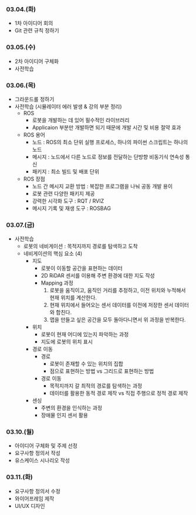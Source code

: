 ### 03.04.(화)

- 1차 아이디어 회의
- Git 관련 규칙 정하기

### 03.05.(수)

- 2차 아이디어 구체화
- 사전학습

### 03.06.(목)

- 그라운드롤 정하기
- 사전학습 (시뮬레이터 에러 발생 & 강의 부분 정리)
    - ROS
        - 로봇을 개발하는 데 있어 필수적인 라이브러리
        - Applicaion 부분만 개발하면 되기 때문에 개발 시간 및 비용 절약 효과
    - ROS 용어
        - 노드 : ROS의 최소 단위 실행 프로세스, 하나의 파이썬 스크립트는 하나의 노드
        - 메시지 : 노드에서 다른 노드로 정보를 전달하는 단방향 비동기식 연속성 통신
        - 패키지 : 최소 빌드 및 배포 단위
    - ROS 장점
        - 노드 간 메시지 교환 방법 : 복잡한 프로그램을 나눠 공동 개발 용이
        - 로봇 관련 다양한 패키지 제공
        - 강력한 시각화 도구 : RQT / RVIZ
        - 메시지 기록 및 재생 도구 : ROSBAG

### 03.07.(금)

- 사전학습
    - 로봇의 네비게이션 : 목적지까지 경로를 탐색하고 도착
    - 네비게이션의 핵심 요소 (4)
        - 지도
            - 로봇이 이동할 공간을 표현하는 데이터
            - 2D RiDAR 센서를 이용해 주변 환경에 대한 지도 작성
            - Mapping 과정
                1. 로봇을 움직이고, 움직인 거리를 추정하고, 이전 위치와 누적해서 현재 위치를 계산한다.
                2. 현재 위치에서 들어오는 센서 데이터를 이전에 저장한 센서 데이터와 합친다.
                3. 맵을 만들고 싶은 공간을 모두 돌아다니면서 위 과정을 반복한다.
        - 위치
            - 로봇이 현재 어디에 있는지 파악하는 과정
            - 지도에 로봇의 위치 표시
        - 경로 이동
            - 경로
                - 로봇이 존재할 수 있는 위치의 집합
                - 점으로 표현하는 방법 vs 그리드로 표현하는 방법
            - 경로 이동
                - 목적지까지 갈 최적의 경로를 탐색하는 과정
                - 데이터를 활용한 동적 경로 제작 vs 직접 주행으로 정적 경로 제작
        - 센싱
            - 주변의 환경을 인식하는 과정
            - 장애물 인지 센서 활용

### 03.10.(월)

- 아이디어 구체화 및 주제 선정
- 요구사항 정의서 작성
- 유스케이스 시나리오 작성

### 03.11.(화)

- 요구사항 정의서 수정
- 와이어프레임 제작
- UI/UX 디자인
